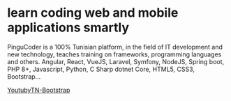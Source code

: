 <div>
<h1> learn coding
web and mobile applications smartly </h1>
<p>PinguCoder is a 100% Tunisian platform, in the field of IT development and new technology, teaches training on frameworks, programming languages ​​and others. Angular, React, VueJS, Laravel, Symfony, NodeJS, Spring boot, PHP 8+, Javascript, Python, C Sharp dotnet Core, HTML5, CSS3, Bootstrap...</p>

<div>
<a href="[https://pingucoder.com/](https://samarayadi.github.io/YoutubyTNBoot.github.io/)">YoutubyTN-Bootstrap</a>

</div>
</div> 
